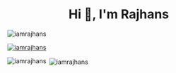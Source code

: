 <h1 align="center">Hi 👋, I'm Rajhans</h1>
<p align="left"> <img src="https://komarev.com/ghpvc/?username=iamrajhans&label=Profile%20views&color=0e75b6&style=flat" alt="iamrajhans" /> </p>
<p align="left"> <a href="https://github.com/ryo-ma/github-profile-trophy"><img src="https://github-profile-trophy.vercel.app/?username=iamrajhans" alt="iamrajhans" /></a> </p>
<p><img align="left" src="https://github-readme-stats.vercel.app/api/top-langs?username=iamrajhans&show_icons=true&theme=dark&locale=en&layout=compact" alt="iamrajhans" /></p>
<p>&nbsp;<img align="center" src="https://github-readme-stats.vercel.app/api?username=iamrajhans&show_icons=true&theme=dark&locale=en" alt="iamrajhans" /></p>
<!--
**iamrajhans/iamrajhans** is a ✨ _special_ ✨ repository because its `README.md` (this file) appears on your GitHub profile.

Here are some ideas to get you started:

- 🔭 I’m currently working on ...
- 🌱 I’m currently learning ...
- 👯 I’m looking to collaborate on ...
- 🤔 I’m looking for help with ...
- 💬 Ask me about ...
- 📫 How to reach me: ...
- 😄 Pronouns: ...
- ⚡ Fun fact: ...
-->
